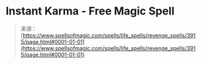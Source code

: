 <!--yml

category: 未分类

date: 2024-06-12 18:37:47

-->

# Instant Karma - Free Magic Spell

> 来源：[https://www.spellsofmagic.com/spells/life_spells/revenge_spells/3915/page.html#0001-01-01](https://www.spellsofmagic.com/spells/life_spells/revenge_spells/3915/page.html#0001-01-01)
